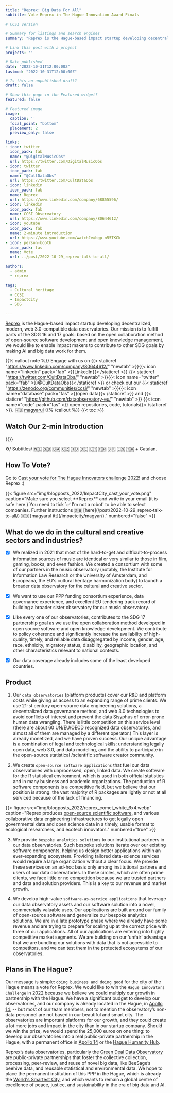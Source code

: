 ```yaml
---
title: "Reprex: Big Data For All"
subtitle: Vote Reprex in The Hague Innovation Award Finals

# CCSI version

# Summary for listings and search engines
summary: "Reprex is the Hague-based impact startup developing decentralized, modern, web 3.0-compatible data observatories. Our mission is to fulfill parts of the SDG 16 and 17 goals: based on the open collaboration method of open-source software development and open knowledge management, we would like to enable impact makers to contribute to other SDG goals by making AI and big data work for them."
 
# Link this post with a project
projects: ''

# Date published
date: "2022-10-31T12:00:00Z"
lastmod: "2022-10-31T12:00:00Z"

# Is this an unpublished draft?
draft: false

# Show this page in the Featured widget?
featured: false

# Featured image
image:
  caption: ''
  focal_point: "bottom"
  placement: 2
  preview_only: false

links:
- icon: twitter
  icon_pack: fab
  name: "@DigitalMusicObs"
  url: https://twitter.com/DigitalMusicObs
- icon: twitter
  icon_pack: fab
  name: "@CultDataObs"
  url: https://twitter.com/CultDataObs
- icon: linkedin
  icon_pack: fab
  name: Reprex
  url: https://www.linkedin.com/company/68855596/
- icon: linkedin
  icon_pack: fab
  name: CCSI Observatory
  url: https://www.linkedin.com/company/80644612/
- icon: youtube
  icon_pack: fab
  name: 2-minute introduction
  url: https://www.youtube.com/watch?v=bgp-n55TKCk
- icon: person-booth
  icon_pack: fas
  name: Vote
  url: ../post/2022-10-29_reprex-talk-to-all/

authors:
  - admin
  - reprex

tags:
  - Cultural heritage
  - CCSI
  - ImpactCity
  - SDG

---
```


[Reprex](/authors/reprex) is the Hague-based impact startup developing decentralized, modern, web 3.0-compatible data observatories. Our mission is to fulfill parts of the SDG 16 and 17 goals: based on the open collaboration method of open-source software development and open knowledge management, we would like to enable impact makers to contribute to other SDG goals by making AI and big data work for them.

{{% callout note %}}
Engage with us on {{< staticref "https://www.linkedin.com/company/80644612/" "newtab" >}}{{< icon name="linkedin" pack="fab" >}}LinkedIn{{< /staticref >}} {{< staticref "https://twitter.com/CultDataObs/" "newtab" >}}{{< icon name="twitter" pack="fab" >}}@CultDataObs{{< /staticref >}} or check out our {{< staticref "https://zenodo.org/communities/ccsi/" "newtab" >}}{{< icon name="database" pack="fas" >}}open data{{< /staticref >}} and {{< staticref "https://github.com/dataobservatory-eu/" "newtab" >}} {{< icon name="code" pack="fas" >}} open repositories, code, tutorials{{< /staticref >}}. 🇭🇺 [magyarul](/impactcity/magyar/) {{% /callout %}}
{{< toc >}}

## Watch Our 2-min Introduction

{{<youtube bgp-n55TKCk>}}

⚙️/ Subtitles/ 🇳🇱 🇬🇧 🇧🇦 🇨🇿 🇭🇺 🇩🇪 🇱🇹 🇫🇷 🇸🇰 🇪🇸 🇹🇷 + Catalan. 

## How To Vote?

Go to [Cast your vote for The Hague Innovators challenge 2022!](https://www.impactcity.nl/en/cast-your-vote-for-the-hague-innovators-challenge-2022/) and choose Reprex :)

<td style="text-align: center;">{{< figure src="img/blogposts_2022/ImpactCity_cast_your_vote.png" caption="Make sure you select **Reprex** and write in your email (it is safe here.) You need to tick `✅ I'm not a robot'  to be able to select companies. Further instructions 🇬🇧  [here](/post/2022-10-29_reprex-talk-to-all/) 🇭🇺 [magyarul itt](/impactcity/magyar/)." numbered="false" >}}</td>

## What do we do in the cultural and creative sectors and industries?

- [x] We realized in 2021 that most of the hard-to-get and difficult-to-process information sources of music are identical or very similar to those in film, gaming, books, and even fashion. We created a consortium with some of our partners in the music observatory (notably, the Institute for Information Law Research or the University of Amsterdam, and Europeana, the EU's cultural heritage harmonization body) to launch a broader data observatory for the cultural and creative sector. 
- [x] We want to use our PPP funding consortium experience, data governance experience, and excellent EU tendering track record of building a broader sister observatory for our music observatory. 
- [x] Like every one of our observatories, contributes to the SDG 17 partnership goal as we use the open collaboration method developed in open source software and open knowledge development.  We contribute to policy coherence and significantly increase the availability of high-quality, timely, and reliable data disaggregated by income, gender, age, race, ethnicity, migratory status, disability, geographic location, and other characteristics relevant to national contexts.
- [x] Our data coverage already includes some of the least developed countries. 


## Product 

1. Our `data observatories` (platform products) cover our R&D and platform costs while giving us access to an expanding range of prime clients. We use 21-st century open-source data engineering solutions, a decentralized data governance method, and web 3.0 technologies to avoid conflicts of interest and prevent the data Sisyphus of error-prone human data wrangling.  There is little competition on this service level (there are about 60 UN/EU/OECD recognized data observatories, and almost all of them are managed by a different operator.)  This layer is already monetized, and we have proven success. Our unique advantage is a combination of legal and technological skills: understanding legally open data, web 3.0, and data modeling, and the ability to participate in the open-source statistical /scientific software creator community.

2. We create `open-source software applications` that fuel our data observatories with unprocessed, open, linked data. We create software for the R statistical environment, which is used in both official statistics and in many business and academic organizations. The production of R software components is a competitive field, but we believe that our position is strong: the vast majority of R packages are lightly or not at all serviced because of the lack of financing. 

{{< figure src="img/blogposts_2022/reprex_comet_white_6x4.webp" caption="Reprex produces [open-source scientific software](/https://reprex.nl/#releases), and various collaborative data engineering infrastructures to get legally open governmental data and open science data in a timely, usable format to ecological researchers, and ecotech innovators." numbered="true" >}}

3. We provide `bespoke analytics solutions` to our institutional partners in our data observatories. Such bespoke solutions iterate over our existing software components, helping us design better applications within an ever-expanding ecosystem. Providing tailored data-science services would require a large organization without a clear focus. We provide these services on an ad-hoc basis only among institutional partners and users of our data observatories. In these circles, which are often prime clients, we face little or no competition because we are trusted partners and data and solution providers. This is a key to our revenue and market growth.

4. We develop high-value `software-as-service applications` that leverage our data observatory assets and our software solution into a novel, commercially valuable uses. Our applications are built around our family of open-source software and generalize our bespoke analytics solutions. We are in a late prototype phase where we already have some revenue and are trying to prepare for scaling up at the correct price with three of our applications. All of our applications are entering into highly competitive market segments. We are building on our ‘unfair’ advantage that we are bundling our solutions with data that is not accessible to competitors, and we can test them in the protected ecosystems of our observatories.


## Plans in The Hague?

Our message is simple: `doing business and doing good` for the city of the Hague means a vote for Reprex.   We would like to win the `Hague Innovators Challenge` in 2022 because we believe we could multiply our growth in partnership with the Hague. We have a significant budget to develop our observatories, and our company is already located in the Hague, in [Apollo 14](https://www.apollo14.nl/en/),  -- but most of our team members, not to mention the observatory’s non-data personnel are not based in our beautiful and smart city. The observatories are important platforms for our growth, and they could create a lot more jobs and impact in the city than in our startup company.  Should we win the prize, we would spend the 25,000 euros on one thing: to develop our observatories into a real public-private partnership in the Hague, with a permanent office in [Apollo 14](https://www.apollo14.nl/en/) or the [Hague Humanity Hub](https://www.humanityhub.net/). 

Reprex’s data observatories, particularly the [Green Deal Data Observatory](/#slider) are public-private partnerships that foster the collective collection, processing, peer-review, and reuse of novel big data, like BeeSage’s beehive data, and reusable statistical and environmental data. We hope to place the permanent institution of this PPP in the Hague, which is already the [World's Smartest City](https://thehague.com/businessagency/the-hague-the-winner-world-smart-city-award-2021), and which wants to remain a global centre of excellence of peace, justice, and sustainability in the era of big data and AI.


